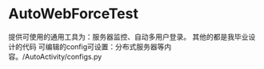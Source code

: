 # AutoWebForceTest
  提供可使用的通用工具为：服务器监控、自动多用户登录。
  其他的都是我毕业设计的代码
  可编辑的config可设置：分布式服务器等内容。/AutoActivity/configs.py
